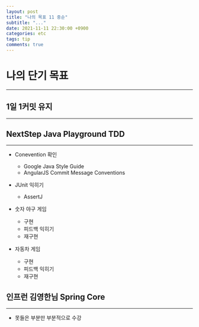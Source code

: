 ```yaml
---
layout: post
title: "나의 목표 11 중순"
subtitle: "..."
date: 2021-11-11 22:30:00 +0900
categories: etc
tags: tip
comments: true
---
```


# 나의 단기 목표

---

## 1일 1커밋 유지

---

## NextStep Java Playground TDD

---

- Conevention 확인
  - Google Java Style Guide
  - AngularJS Commit Message Conventions
- JUnit 익히기

  - AssertJ

- 숫자 야구 게임

  - 구현
  - 피드백 익히기
  - 재구현

- 자동차 게임
  - 구현
  - 피드백 익히기
  - 재구현

## 인프런 김영한님 Spring Core

---

- 못들은 부분만 부분적으로 수강
